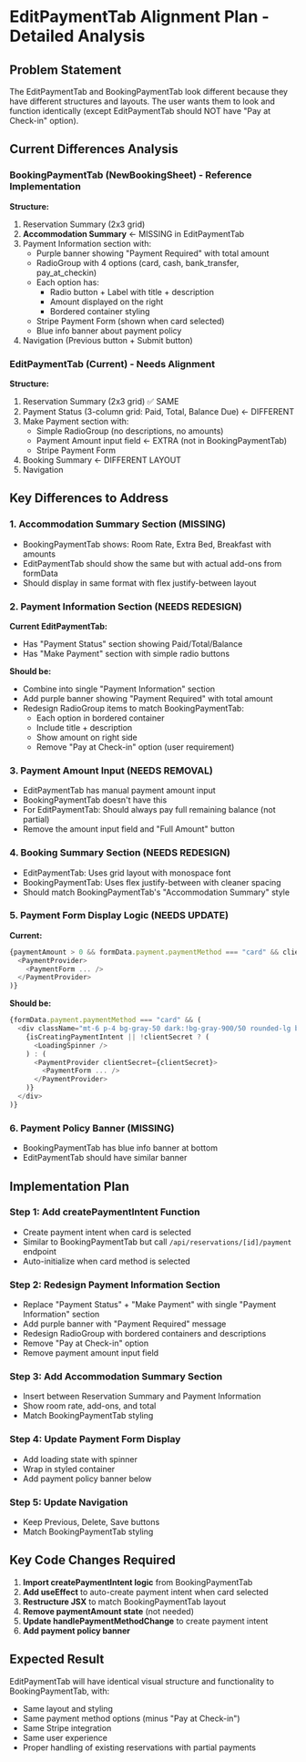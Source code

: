 # EditPaymentTab Alignment Plan - Detailed Analysis

## Problem Statement
The EditPaymentTab and BookingPaymentTab look different because they have different structures and layouts. The user wants them to look and function identically (except EditPaymentTab should NOT have "Pay at Check-in" option).

## Current Differences Analysis

### BookingPaymentTab (NewBookingSheet) - Reference Implementation
**Structure:**
1. Reservation Summary (2x3 grid)
2. **Accommodation Summary** ← MISSING in EditPaymentTab
3. Payment Information section with:
   - Purple banner showing "Payment Required" with total amount
   - RadioGroup with 4 options (card, cash, bank_transfer, pay_at_checkin)
   - Each option has:
     - Radio button + Label with title + description
     - Amount displayed on the right
     - Bordered container styling
   - Stripe Payment Form (shown when card selected)
   - Blue info banner about payment policy
4. Navigation (Previous button + Submit button)

### EditPaymentTab (Current) - Needs Alignment
**Structure:**
1. Reservation Summary (2x3 grid) ✅ SAME
2. Payment Status (3-column grid: Paid, Total, Balance Due) ← DIFFERENT
3. Make Payment section with:
   - Simple RadioGroup (no descriptions, no amounts)
   - Payment Amount input field ← EXTRA (not in BookingPaymentTab)
   - Stripe Payment Form
4. Booking Summary ← DIFFERENT LAYOUT
5. Navigation

## Key Differences to Address

### 1. **Accommodation Summary Section** (MISSING)
- BookingPaymentTab shows: Room Rate, Extra Bed, Breakfast with amounts
- EditPaymentTab should show the same but with actual add-ons from formData
- Should display in same format with flex justify-between layout

### 2. **Payment Information Section** (NEEDS REDESIGN)
**Current EditPaymentTab:**
- Has "Payment Status" section showing Paid/Total/Balance
- Has "Make Payment" section with simple radio buttons

**Should be:**
- Combine into single "Payment Information" section
- Add purple banner showing "Payment Required" with total amount
- Redesign RadioGroup items to match BookingPaymentTab:
  - Each option in bordered container
  - Include title + description
  - Show amount on right side
  - Remove "Pay at Check-in" option (user requirement)

### 3. **Payment Amount Input** (NEEDS REMOVAL)
- EditPaymentTab has manual payment amount input
- BookingPaymentTab doesn't have this
- For EditPaymentTab: Should always pay full remaining balance (not partial)
- Remove the amount input field and "Full Amount" button

### 4. **Booking Summary Section** (NEEDS REDESIGN)
- EditPaymentTab: Uses grid layout with monospace font
- BookingPaymentTab: Uses flex justify-between with cleaner spacing
- Should match BookingPaymentTab's "Accommodation Summary" style

### 5. **Payment Form Display Logic** (NEEDS UPDATE)
**Current:**
```typescript
{paymentAmount > 0 && formData.payment.paymentMethod === "card" && clientSecret && (
  <PaymentProvider>
    <PaymentForm ... />
  </PaymentProvider>
)}
```

**Should be:**
```typescript
{formData.payment.paymentMethod === "card" && (
  <div className="mt-6 p-4 bg-gray-50 dark:!bg-gray-900/50 rounded-lg border border-gray-200 dark:border-gray-700">
    {isCreatingPaymentIntent || !clientSecret ? (
      <LoadingSpinner />
    ) : (
      <PaymentProvider clientSecret={clientSecret}>
        <PaymentForm ... />
      </PaymentProvider>
    )}
  </div>
)}
```

### 6. **Payment Policy Banner** (MISSING)
- BookingPaymentTab has blue info banner at bottom
- EditPaymentTab should have similar banner

## Implementation Plan

### Step 1: Add createPaymentIntent Function
- Create payment intent when card is selected
- Similar to BookingPaymentTab but call `/api/reservations/[id]/payment` endpoint
- Auto-initialize when card method is selected

### Step 2: Redesign Payment Information Section
- Replace "Payment Status" + "Make Payment" with single "Payment Information" section
- Add purple banner with "Payment Required" message
- Redesign RadioGroup with bordered containers and descriptions
- Remove "Pay at Check-in" option
- Remove payment amount input field

### Step 3: Add Accommodation Summary Section
- Insert between Reservation Summary and Payment Information
- Show room rate, add-ons, and total
- Match BookingPaymentTab styling

### Step 4: Update Payment Form Display
- Add loading state with spinner
- Wrap in styled container
- Add payment policy banner below

### Step 5: Update Navigation
- Keep Previous, Delete, Save buttons
- Match BookingPaymentTab styling

## Key Code Changes Required

1. **Import createPaymentIntent logic** from BookingPaymentTab
2. **Add useEffect** to auto-create payment intent when card selected
3. **Restructure JSX** to match BookingPaymentTab layout
4. **Remove paymentAmount state** (not needed)
5. **Update handlePaymentMethodChange** to create payment intent
6. **Add payment policy banner**

## Expected Result
EditPaymentTab will have identical visual structure and functionality to BookingPaymentTab, with:
- Same layout and styling
- Same payment method options (minus "Pay at Check-in")
- Same Stripe integration
- Same user experience
- Proper handling of existing reservations with partial payments

